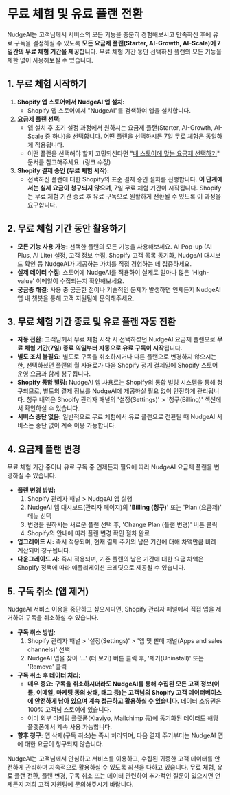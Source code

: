 # 무료 체험 및 유료 플랜 전환

NudgeAI는 고객님께서 서비스의 모든 기능을 충분히 경험해보시고 만족하신 후에 유료 구독을 결정하실 수 있도록 **모든 요금제 플랜(Starter, AI-Growth, AI-Scale)에 7일간의 무료 체험 기간을 제공**합니다. 무료 체험 기간 동안 선택하신 플랜의 모든 기능을 제한 없이 사용해보실 수 있습니다.

## 1. 무료 체험 시작하기

1.  **Shopify 앱 스토어에서 NudgeAI 앱 설치:**
    *   Shopify 앱 스토어에서 "NudgeAI"를 검색하여 앱을 설치합니다.
2.  **요금제 플랜 선택:**
    *   앱 설치 후 초기 설정 과정에서 원하시는 요금제 플랜(Starter, AI-Growth, AI-Scale 중 하나)을 선택합니다. 어떤 플랜을 선택하시든 7일 무료 체험은 동일하게 적용됩니다.
    *   어떤 플랜을 선택해야 할지 고민되신다면 "[내 스토어에 맞는 요금제 선택하기](./choosing-your-plan.md)" 문서를 참고해주세요. (링크 수정)
3.  **Shopify 결제 승인 (무료 체험 시작):**
    *   선택하신 플랜에 대한 Shopify의 표준 결제 승인 절차를 진행합니다. **이 단계에서는 실제 요금이 청구되지 않으며**, 7일 무료 체험 기간이 시작됩니다. Shopify는 무료 체험 기간 종료 후 유료 구독으로 원활하게 전환될 수 있도록 이 과정을 요구합니다.

## 2. 무료 체험 기간 동안 활용하기

*   **모든 기능 사용 가능:** 선택한 플랜의 모든 기능을 사용해보세요. AI Pop-up (AI Plus, AI Lite) 설정, 고객 정보 수집, Shopify 고객 목록 동기화, NudgeAI 대시보드 확인 등 NudgeAI가 제공하는 가치를 직접 경험하는 데 집중하세요.
*   **실제 데이터 수집:** 스토어에 NudgeAI를 적용하여 실제로 얼마나 많은 'High-value' 이메일이 수집되는지 확인해보세요.
*   **궁금증 해결:** 사용 중 궁금한 점이나 기술적인 문제가 발생하면 언제든지 NudgeAI 앱 내 챗봇을 통해 고객 지원팀에 문의해주세요.

## 3. 무료 체험 기간 종료 및 유료 플랜 자동 전환

*   **자동 전환:** 고객님께서 무료 체험 시작 시 선택하셨던 NudgeAI 요금제 플랜으로 **무료 체험 기간(7일) 종료 익일부터 자동으로 유료 구독이 시작**됩니다.
*   **별도 조치 불필요:** 별도로 구독을 취소하시거나 다른 플랜으로 변경하지 않으시는 한, 선택하셨던 플랜의 월 사용료가 다음 Shopify 정기 결제일에 Shopify 스토어 운영 요금과 함께 청구됩니다.
*   **Shopify 통합 빌링:** NudgeAI 앱 사용료는 Shopify의 통합 빌링 시스템을 통해 청구되므로, 별도의 결제 정보를 NudgeAI에 제공하실 필요 없이 안전하게 관리됩니다. 청구 내역은 Shopify 관리자 패널의 '설정(Settings)' > '청구(Billing)' 섹션에서 확인하실 수 있습니다.
*   **서비스 중단 없음:** 일반적으로 무료 체험에서 유료 플랜으로 전환될 때 NudgeAI 서비스는 중단 없이 계속 이용 가능합니다.

## 4. 요금제 플랜 변경

무료 체험 기간 중이나 유료 구독 중 언제든지 필요에 따라 NudgeAI 요금제 플랜을 변경하실 수 있습니다.

*   **플랜 변경 방법:**
    1.  Shopify 관리자 패널 > NudgeAI 앱 실행
    2.  NudgeAI 앱 대시보드(관리자 페이지)의 **'Billing (청구)'** 또는 'Plan (요금제)' 메뉴 선택
    3.  변경을 원하시는 새로운 플랜 선택 후, 'Change Plan (플랜 변경)' 버튼 클릭
    4.  Shopify의 안내에 따라 플랜 변경 확인 절차 완료
*   **업그레이드 시:** 즉시 적용되며, 현재 결제 주기의 남은 기간에 대해 차액만큼 비례 계산되어 청구됩니다.
*   **다운그레이드 시:** 즉시 적용되며, 기존 플랜의 남은 기간에 대한 요금 차액은 Shopify 정책에 따라 애플리케이션 크레딧으로 제공될 수 있습니다.

## 5. 구독 취소 (앱 제거)

NudgeAI 서비스 이용을 중단하고 싶으시다면, Shopify 관리자 패널에서 직접 앱을 제거하여 구독을 취소하실 수 있습니다.

*   **구독 취소 방법:**
    1.  Shopify 관리자 패널 > '설정(Settings)' > '앱 및 판매 채널(Apps and sales channels)' 선택
    2.  NudgeAI 앱을 찾아 '...' (더 보기) 버튼 클릭 후, '제거(Uninstall)' 또는 'Remove' 클릭
*   **구독 취소 후 데이터 처리:**
    *   **매우 중요: 구독을 취소하시더라도 NudgeAI를 통해 수집된 모든 고객 정보(이름, 이메일, 마케팅 동의 상태, 태그 등)는 고객님의 Shopify 고객 데이터베이스에 안전하게 남아 있으며 계속 접근하고 활용하실 수 있습니다.** 데이터 소유권은 100% 고객님 스토어에 있습니다.
    *   이미 외부 마케팅 플랫폼(Klaviyo, Mailchimp 등)에 동기화된 데이터도 해당 플랫폼에서 계속 사용 가능합니다.
*   **향후 청구:** 앱 삭제(구독 취소)는 즉시 처리되며, 다음 결제 주기부터는 NudgeAI 앱에 대한 요금이 청구되지 않습니다.

NudgeAI는 고객님께서 안심하고 서비스를 이용하고, 수집된 귀중한 고객 데이터를 안전하게 관리하며 지속적으로 활용하실 수 있도록 최선을 다하고 있습니다. 무료 체험, 유료 플랜 전환, 플랜 변경, 구독 취소 또는 데이터 관련하여 추가적인 질문이 있으시면 언제든지 저희 고객 지원팀에 문의해주시기 바랍니다. 